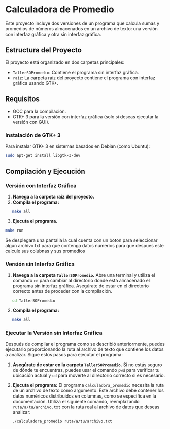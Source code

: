 # Calculadora de Promedio

Este proyecto incluye dos versiones de un programa que calcula sumas y promedios de números almacenados en un archivo de texto: una versión con interfaz gráfica y otra sin interfaz gráfica.

## Estructura del Proyecto

El proyecto está organizado en dos carpetas principales:

- `TallerSOPromedio`: Contiene el programa sin interfaz gráfica.
- `raíz`: La carpeta raíz del proyecto contiene el programa con interfaz gráfica usando GTK+.

## Requisitos

- GCC para la compilación.
- GTK+ 3 para la versión con interfaz gráfica (solo si deseas ejecutar la versión con GUI).

### Instalación de GTK+ 3

Para instalar GTK+ 3 en sistemas basados en Debian (como Ubuntu):

```bash
sudo apt-get install libgtk-3-dev
```

## Compilación y Ejecución

### Versión con Interfaz Gráfica

1. **Navega a la carpeta raíz del proyecto.**
2. **Compila el programa:**

```bash
   make all
```

 3. **Ejecuta el programa.**
 ```bash
 make run
 ```

 Se desplegara una pantalla la cual cuenta con un boton para seleccionar algun archivo txt para que contenga datos numerios para que despues este calcule sus colubnas y sus promedios


### Versión sin Interfaz Gráfica

1. **Navega a la carpeta `TallerSOPromedio`.**
   Abre una terminal y utiliza el comando `cd` para cambiar al directorio donde está almacenado el programa sin interfaz gráfica. Asegúrate de estar en el directorio correcto antes de proceder con la compilación.

```bash
   cd TallerSOPromedio
```

2. **Compila el programa:**

```bash
   make all
```

### Ejecutar la Versión sin Interfaz Gráfica

Después de compilar el programa como se describió anteriormente, puedes ejecutarlo proporcionando la ruta al archivo de texto que contiene los datos a analizar. Sigue estos pasos para ejecutar el programa:

1. **Asegúrate de estar en la carpeta `TallerSOPromedio`.** Si no estás seguro de dónde te encuentras, puedes usar el comando `pwd` para verificar tu ubicación actual y `cd` para moverte al directorio correcto si es necesario.

2. **Ejecuta el programa:**
   El programa `calculadora_promedio` necesita la ruta de un archivo de texto como argumento. Este archivo debe contener los datos numéricos distribuidos en columnas, como se especifica en la documentación. Utiliza el siguiente comando, reemplazando `ruta/a/tu/archivo.txt` con la ruta real al archivo de datos que deseas analizar:

```bash
   ./calculadora_promedio ruta/a/tu/archivo.txt
```
